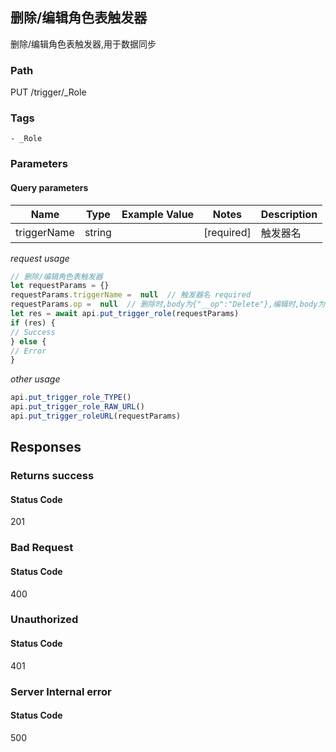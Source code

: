## 删除/编辑角色表触发器

删除/编辑角色表触发器,用于数据同步
### Path
PUT /trigger/_Role

### Tags
    - _Role
### Parameters

#### Query parameters

| Name | Type | Example Value | Notes | Description |
| ---- | ---- | ------------- | -------- | ----------- |
| triggerName | string |  |  [required]  | 触发器名 |

*request usage*
```javascript
// 删除/编辑角色表触发器
let requestParams = {}
requestParams.triggerName =  null  // 触发器名 required
requestParams.op =  null  // 删除时,body为{"__op":"Delete"},编辑时,body为{"url":"http://example.com/trigger"} required
let res = await api.put_trigger_role(requestParams)
if (res) {
// Success
} else {
// Error
}
```
*other usage*
```javascript
api.put_trigger_role_TYPE()
api.put_trigger_role_RAW_URL()
api.put_trigger_roleURL(requestParams)
```

## Responses
### Returns success

#### Status Code
201



### Bad Request

#### Status Code
400



### Unauthorized

#### Status Code
401



### Server Internal error

#### Status Code
500



